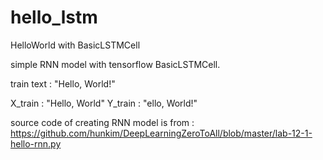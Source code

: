 # hello_lstm
HelloWorld with BasicLSTMCell

simple RNN model with tensorflow BasicLSTMCell.

train text : "Hello, World!"

X_train : "Hello, World"
Y_train : "ello, World!"

source code of creating RNN model is from : https://github.com/hunkim/DeepLearningZeroToAll/blob/master/lab-12-1-hello-rnn.py
